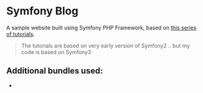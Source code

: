 # Symfony Blog

A sample website built using Symfony PHP Framework, based on [this series of tutorials](http://tutorial.symblog.co.uk/).

> The tutorials are based on very early version of Symfony2 .. but my code is based on Symfony3

## Additional bundles used:
* 